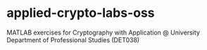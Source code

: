 # applied-crypto-labs-oss
MATLAB exercises for Cryptography with Application @ University Department of Professional Studies (DET038)
